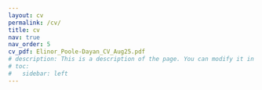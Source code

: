 ```yaml
---
layout: cv
permalink: /cv/
title: cv
nav: true
nav_order: 5
cv_pdf: Elinor_Poole-Dayan_CV_Aug25.pdf
# description: This is a description of the page. You can modify it in '_pages/cv.md'. You can also change or remove the top pdf download button.
# toc:
#   sidebar: left
---
```

